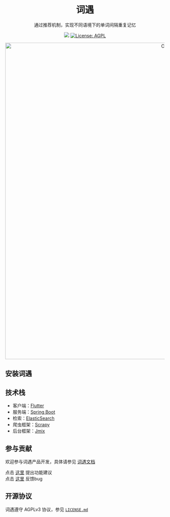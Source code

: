 <h1 align="center" style="border-bottom: none">
    <b>
        词遇<br>
    </b>
</h1>
<p align="center">
通过推荐机制，实现不同语境下的单词间隔重复记忆
</p>

<p align="center">
<a href="https://discord.gg/TSXuzEryAW"><img src="https://img.shields.io/badge/词遇-discord-%235562f6"></a>
<a href="https://opensource.org/licenses/AGPL-3.0"><img src="https://img.shields.io/badge/license-AGPL-brightgreen.svg" alt="License: AGPL"></a>
<p align="center"><img src="https://user-images.githubusercontent.com/65275566/202617413-6c849705-6477-4571-ac18-27eb7f30370b.png" alt="Ciyu" width="1000px" /></p>

## 安装词遇



## 技术栈

* 客户端：[Flutter](https://flutter.dev/)
* 服务端：[Spring Boot](https://spring.io/projects/spring-boot)
* 检索：[ElasticSearch](https://www.elastic.co/)
* 爬虫框架：[Scrapy](https://scrapy.org/)
* 后台框架：[Jmix](https://www.jmix.io)

## 参与贡献
欢迎参与词遇产品开发，具体请参见 [词遇文档](https://ciyu.gitbook.io/docs/essential-documentation/contribute-to-ciyu)

点击 [这里](https://github.com/CiyuTeam/Ciyu/issues/new?assignees=&labels=&template=feature_request.yaml&title=%5B功能建议%5D+) 提出功能建议<br/>
点击 [这里](https://github.com/CiyuTeam/Ciyu/issues/new?assignees=&labels=&template=bug_report.yaml&title=%5BBug%5D+) 反馈bug

## 开源协议

词遇遵守 AGPLv3 协议，参见 [`LICENSE.md`](https://github.com/CiyuTeam/Ciyu/blob/main/LICENSE) 

